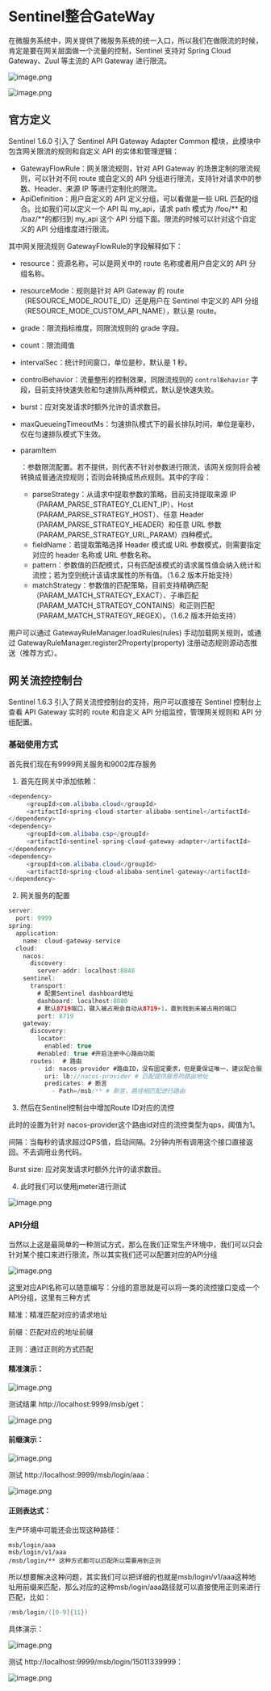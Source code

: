 # Sentinel整合GateWay

在微服务系统中，网关提供了微服务系统的统一入口，所以我们在做限流的时候，肯定是要在网关层面做一个流量的控制，Sentinel 支持对 Spring Cloud Gateway、Zuul 等主流的 API Gateway 进行限流。

![image.png](https://fynotefile.oss-cn-zhangjiakou.aliyuncs.com/fynote/fyfile/1396/1651750415055/1b48c6c79a0d43889b7e5a27bab2725d.png)

![image.png](https://fynotefile.oss-cn-zhangjiakou.aliyuncs.com/fynote/fyfile/1396/1651750415055/57a7d6ce99f74cdf8a65e86e51237c83.png)

## 官方定义

Sentinel 1.6.0 引入了 Sentinel API Gateway Adapter Common 模块，此模块中包含网关限流的规则和自定义 API 的实体和管理逻辑：

- GatewayFlowRule：网关限流规则，针对 API Gateway 的场景定制的限流规则，可以针对不同 route 或自定义的 API 分组进行限流，支持针对请求中的参数、Header、来源 IP 等进行定制化的限流。
- ApiDefinition：用户自定义的 API 定义分组，可以看做是一些 URL 匹配的组合。比如我们可以定义一个 API 叫 my_api，请求 path 模式为 /foo/** 和 /baz/**的都归到 my_api 这个 API 分组下面。限流的时候可以针对这个自定义的 API 分组维度进行限流。

其中网关限流规则 GatewayFlowRule的字段解释如下：

- resource：资源名称，可以是网关中的 route 名称或者用户自定义的 API 分组名称。
- resourceMode：规则是针对 API Gateway 的 route（RESOURCE_MODE_ROUTE_ID）还是用户在 Sentinel 中定义的 API 分组（RESOURCE_MODE_CUSTOM_API_NAME），默认是 route。
- grade：限流指标维度，同限流规则的 grade 字段。
- count：限流阈值
- intervalSec：统计时间窗口，单位是秒，默认是 1 秒。
- controlBehavior：流量整形的控制效果，同限流规则的 `controlBehavior` 字段，目前支持快速失败和匀速排队两种模式，默认是快速失败。
- burst：应对突发请求时额外允许的请求数目。
- maxQueueingTimeoutMs：匀速排队模式下的最长排队时间，单位是毫秒，仅在匀速排队模式下生效。
- paramItem

  ：参数限流配置。若不提供，则代表不针对参数进行限流，该网关规则将会被转换成普通流控规则；否则会转换成热点规则。其中的字段：

  - parseStrategy：从请求中提取参数的策略，目前支持提取来源 IP（PARAM_PARSE_STRATEGY_CLIENT_IP）、Host（PARAM_PARSE_STRATEGY_HOST）、任意 Header（PARAM_PARSE_STRATEGY_HEADER）和任意 URL 参数（PARAM_PARSE_STRATEGY_URL_PARAM）四种模式。
  - fieldName：若提取策略选择 Header 模式或 URL 参数模式，则需要指定对应的 header 名称或 URL 参数名称。
  - pattern：参数值的匹配模式，只有匹配该模式的请求属性值会纳入统计和流控；若为空则统计该请求属性的所有值。（1.6.2 版本开始支持）
  - matchStrategy：参数值的匹配策略，目前支持精确匹配（PARAM_MATCH_STRATEGY_EXACT）、子串匹配（PARAM_MATCH_STRATEGY_CONTAINS）和正则匹配（PARAM_MATCH_STRATEGY_REGEX）。（1.6.2 版本开始支持）

用户可以通过 GatewayRuleManager.loadRules(rules) 手动加载网关规则，或通过 GatewayRuleManager.register2Property(property) 注册动态规则源动态推送（推荐方式）。

## 网关流控控制台

Sentinel 1.6.3 引入了网关流控控制台的支持，用户可以直接在 Sentinel 控制台上查看 API Gateway 实时的 route 和自定义 API 分组监控，管理网关规则和 API 分组配置。

### 基础使用方式

首先我们现在有9999网关服务和9002库存服务

1. 首先在网关中添加依赖：

```java
<dependency>
     <groupId>com.alibaba.cloud</groupId>
     <artifactId>spring-cloud-starter-alibaba-sentinel</artifactId>
</dependency>
<dependency>
     <groupId>com.alibaba.csp</groupId>
     <artifactId>sentinel-spring-cloud-gateway-adapter</artifactId>
</dependency>
<dependency>
     <groupId>com.alibaba.cloud</groupId>
     <artifactId>spring-cloud-alibaba-sentinel-gateway</artifactId>
</dependency>
```

2. 网关服务的配置

```java
server:
  port: 9999
spring:
  application:
    name: cloud-gateway-service
  cloud:
    nacos:
      discovery:
        server-addr: localhost:8848
    sentinel:
      transport:
        # 配置Sentinel dashboard地址
        dashboard: localhost:8080
        # 默认8719端口，键入被占用会自动从8719+1，直到找到未被占用的端口
        port: 8719
    gateway:
      discovery:
        locator:
          enabled: true
        #enabled: true #开启注册中心路由功能
      routes:  # 路由
        - id: nacos-provider #路由ID，没有固定要求，但是要保证唯一，建议配合服务名
          uri: lb://nacos-provider # 匹配提供服务的路由地址
          predicates: # 断言
            - Path=/msb/** # 断言，路径相匹配进行路由
```

3. 然后在Sentinel控制台中增加Route ID对应的流控

此时的设置为针对 nacos-provider这个路由id对应的流控类型为qps，阈值为1。

间隔：当每秒的请求超过QPS值，启动间隔。2分钟内所有调用这个接口直接返回。不去调用业务代码。

Burst size: 应对突发请求时额外允许的请求数目。

4. 此时我们可以使用jmeter进行测试

![image.png](https://fynotefile.oss-cn-zhangjiakou.aliyuncs.com/fynote/fyfile/1396/1651750415055/9b73a65c4caa4149bbb4808ebb3abeb1.png)

### API分组

当然以上这是最简单的一种测试方式，那么在我们正常生产环境中，我们可以只会针对某个接口来进行限流，所以其实我们还可以配置对应的API分组

![image.png](https://fynotefile.oss-cn-zhangjiakou.aliyuncs.com/fynote/fyfile/1396/1651750415055/80b9d2d9fe4c466c8f6194246d172ac3.png)

这里对应API名称可以随意编写：分组的意思就是可以将一类的流控接口变成一个API分组，这里有三种方式

精准：精准匹配对应的请求地址

前缀：匹配对应的地址前缀

正则：通过正则的方式匹配

#### 精准演示：

![image.png](https://fynotefile.oss-cn-zhangjiakou.aliyuncs.com/fynote/fyfile/1396/1651750415055/56b36c29be1e4027b3a195ea260b24b8.png)

测试结果 http://localhost:9999/msb/get：

![image.png](https://fynotefile.oss-cn-zhangjiakou.aliyuncs.com/fynote/fyfile/1396/1651750415055/d64905b1af064180829dca9d124b07ee.png)

#### 前缀演示：

![image.png](https://fynotefile.oss-cn-zhangjiakou.aliyuncs.com/fynote/fyfile/1396/1651750415055/f0de316164d842618205364a2c18f2fc.png)

测试 http://localhost:9999/msb/login/aaa：

![image.png](https://fynotefile.oss-cn-zhangjiakou.aliyuncs.com/fynote/fyfile/1396/1651750415055/690eaa9dcdea44ac90531be23d06973e.png)

#### 正则表达式：

生产环境中可能还会出现这种路径：

```
msb/login/aaa
msb/login/v1/aaa
/msb/login/** 这种方式都可以匹配所以需要用到正则
```

所以想要解决这种问题，其实我们可以把详细的也就是msb/login/v1/aaa这种地址用前缀来匹配，那么对应的这种msb/login/aaa路径就可以直接使用正则来进行匹配，比如：

```java
/msb/login/([0-9]{11})
```

具体演示：

![image.png](https://fynotefile.oss-cn-zhangjiakou.aliyuncs.com/fynote/fyfile/1396/1651750415055/f84ebbb1862f423fbb152801dd54494a.png)

测试 http://localhost:9999/msb/login/15011339999：

![image.png](https://fynotefile.oss-cn-zhangjiakou.aliyuncs.com/fynote/fyfile/1396/1651750415055/9d35644e8e194d65ba0118c2f63455d5.png)
